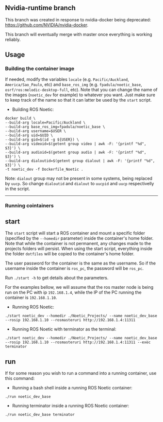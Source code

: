 ## Nvidia-runtime branch

This branch was created in response to nvidia-docker being deprecated: https://github.com/NVIDIA/nvidia-docker.

This branch will eventually merge with master once everything is working reliably.

## Usage

### Building the container image

If needed, modify the variables `locale` (e.g. `Pacific/Auckland`, `America/Sao_Paulo`, etc) and `base_ros_img` (e.g. `fpadula/noetic_base`, `osrf/ros:melodic-desktop-full`, etc). Note that you can change the name of the images (`noetic_dev` for example) to whatever you want. Just make sure to keep track of the name so that it can latter be used by the `start` script.

- Building ROS Noetic:
```console
docker build \
--build-arg locale=Pacific/Auckland \
--build-arg base_ros_img=fpadula/noetic_base \
--build-arg username=$USER \
--build-arg uid=$UID \
--build-arg gid=$(id -g ${USER}) \
--build-arg videoid=$(getent group video | awk -F: '{printf "%d", $3}') \
--build-arg audioid=$(getent group audio | awk -F: '{printf "%d", $3}') \
--build-arg dialoutid=$(getent group dialout | awk -F: '{printf "%d", $3}') \
-t noetic_dev -f Dockerfile_Noetic .
```

Note: `dialout` group may not be present in some systems, being replaced by `uucp`. So change `dialoutid` and `dialout` to `uucpid` and `uucp` respectivelly in the script.

---


### Running cointainers

## start
The `start` script will start a ROS container and mount a specific folder (specified by the `--homedir` parameter) inside the container's home folder. Note that while the container is not permanent, any changes made to the projects folders will persist. When using the start script, everything inside the folder `dotfiles` will be copied to the container's home folder.

The user password for the container is the same as the username. So if the username inside the container is `ros_pc`, the password will be `ros_pc`.

Run `./start -h` to get details about the parameters.

For the examples bellow, we will assume that the ros master node is being run on the PC with ip `192.168.1.4`, while the IP of the PC running the container is `192.168.1.10`.

- Running ROS Noetic:
```console
./start noetic_dev --homedir ./Noetic_Projects/ --name noetic_dev_base --rosip 192.168.1.10 --rosmasteruri http://192.168.1.4:11311
```

- Running ROS Noetic with terminator as the terminal:
```console
./start noetic_dev --homedir ./Noetic_Projects/ --name noetic_dev_base --rosip 192.168.1.10 --rosmasteruri http://192.168.1.4:11311 --exec terminator
```

## run

If for some reason you wish to run a command into a running container, use this command:

- Running a bash shell inside a running ROS Noetic container:
```console
./run noetic_dev_base
```

- Running terminator inside a running ROS Noetic container:
```console
./run noetic_dev_base terminator
```